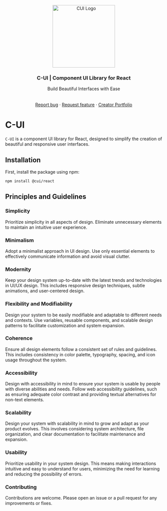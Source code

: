 <p align="center">
  <a href="https://cui.top/">
    <img src="https://res.cloudinary.com/draig/image/upload/v1717633081/cui/iwzlpdbt3uclxt5mwll3.png" alt="CUI Logo" width="200" height="200">
  </a>
</p>

<h3 align="center">C-UI | Component UI Library for React</h3>

<p align="center">
  Build Beautiful Interfaces with Ease
  <br>
  <!-- <a href="https://docs.cui.top/"><strong>Explore CUI docs »</strong></a> -->
  <br>
  <br>
  <a href="https://github.com/nitdraig/cui/issues">Report bug</a>
  ·
  <a href="https://github.com/nitdraig/cui/issues">Request feature</a>
  ·
  <a href="https://agustin.top/">Creator Portfolio</a>
</p>

# C-UI

`C-UI` is a component UI library for React, designed to simplify the creation of beautiful and responsive user interfaces.

## Installation

First, install the package using npm:

```bash
npm install @cui/react
```
## Principles and Guidelines
### Simplicity
Prioritize simplicity in all aspects of design. Eliminate unnecessary elements to maintain an intuitive user experience.

### Minimalism
Adopt a minimalist approach in UI design. Use only essential elements to effectively communicate information and avoid visual clutter.

### Modernity
Keep your design system up-to-date with the latest trends and technologies in UI/UX design. This includes responsive design techniques, subtle animations, and user-centered design.

### Flexibility and Modifiability
Design your system to be easily modifiable and adaptable to different needs and contexts. Use variables, reusable components, and scalable design patterns to facilitate customization and system expansion.

### Coherence
Ensure all design elements follow a consistent set of rules and guidelines. This includes consistency in color palette, typography, spacing, and icon usage throughout the system.

### Accessibility
Design with accessibility in mind to ensure your system is usable by people with diverse abilities and needs. Follow web accessibility guidelines, such as ensuring adequate color contrast and providing textual alternatives for non-text elements.

### Scalability
Design your system with scalability in mind to grow and adapt as your product evolves. This involves considering system architecture, file organization, and clear documentation to facilitate maintenance and expansion.

### Usability
Prioritize usability in your system design. This means making interactions intuitive and easy to understand for users, minimizing the need for learning and reducing the possibility of errors.

### Contributing
Contributions are welcome. Please open an issue or a pull request for any improvements or fixes.